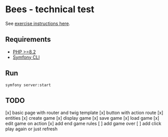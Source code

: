 # Bees - technical test

See [exercise instructions here](./doc/instructions.md).

## Requirements

- [PHP >=8.2](https://www.php.net/manual/en/install.php)
- [Symfony CLI](https://symfony.com/download)

## Run

    symfony server:start

## TODO

[x] basic page with router and twig template
[x] button with action route
[x] entities
[x] create game
[x] display game
[x] save game
[x] load game
[x] edit game on action
[x] add end game rules
[ ] add game over
[ ] add click play again or just refresh